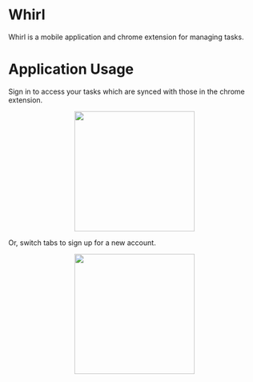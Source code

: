 # Whirl
Whirl is a mobile application and chrome extension for managing tasks. 

# Application Usage


Sign in to access your tasks which are synced with those in the chrome extension.   


<p align="center">
<img src="https://s3-eu-west-1.amazonaws.com/whirl101/images/LogInScreen.png" width="240">
</p>   


Or, switch tabs to sign up for a new account.    


<p align="center">
<img src="https://s3-eu-west-1.amazonaws.com/whirl101/images/SignUpScreen.png" width="240">
</p>   

